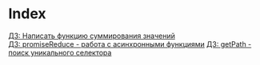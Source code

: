 # Index

[ДЗ: Написать функцию суммирования значений](./1)  
[ДЗ: promiseReduce - работа с асинхронными функциями](./2)
[ДЗ: getPath - поиск уникального селектора](./3)